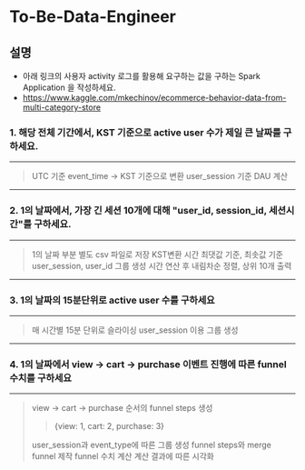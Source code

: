 # To-Be-Data-Engineer  
  
## 설명
- 아래 링크의 사용자 activity 로그를 활용해 요구하는 값을 구하는 Spark Application 을 작성하세요.
- https://www.kaggle.com/mkechinov/ecommerce-behavior-data-from-multi-category-store

### 1. 해당 전체 기간에서, KST 기준으로 active user 수가 제일 큰 날짜를 구하세요.  
----  
> UTC 기준 event_time → KST 기준으로 변환
> user_session 기준 DAU 계산  
  
----  
### 2. 1의 날짜에서, 가장 긴 세션 10개에 대해 "user_id, session_id, 세션시간"를 구하세요.  
----  
> 1의 날짜 부분 별도 csv 파일로 저장
> KST변환 시간 최댓값 기준, 최솟값 기준 user_session, user_id 그룹 생성
> 시간 연산 후 내림차순 정렬, 상위 10개 출력  

----  
### 3. 1의 날짜의 15분단위로 active user 수를 구하세요  
----  
> 매 시간별 15분 단위로 슬라이싱
> user_session 이용 그룹 생성  


----  
### 4. 1의 날짜에서 view → cart → purchase 이벤트 진행에 따른 funnel 수치를 구하세요    
----  
> view → cart → purchase 순서의 funnel steps 생성
>   >   {view: 1, cart: 2, purchase: 3}  
>   >   
> user_session과 event_type에 따른 그룹 생성
> funnel steps와 merge
> funnel 제작
> funnel 수치 계산
> 계산 결과에 따른 시각화
